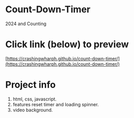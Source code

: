# Count-Down-Timer
2024 and Counting 

# Click link (below) to preview 
[https://crashingwharph.github.io/count-down-timer/](https://crashingwharph.github.io/count-down-timer/)

# Project info
1) html, css, javascript.
2) features reset timer and loading spinner.
3) video background.
